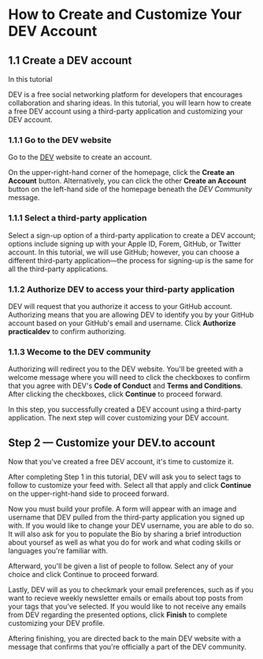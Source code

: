 # How to Create and Customize Your DEV Account

## 1.1 Create a DEV account
In this tutorial

DEV is a free social networking platform for developers that encourages collaboration and sharing ideas. In this tutorial, you will learn how to create a free DEV account using a third-party application and customizing your DEV account.

### 1.1.1 Go to the DEV website
Go to the [DEV](dev.to) website to create an account.

On the upper-right-hand corner of the homepage, click the **Create an Account** button. Alternatively, you can click the other **Create an Account** button on the left-hand side of the homepage beneath the _DEV Community_ message.

### 1.1.1 Select a third-party application
Select a sign-up option of a third-party application to create a DEV account; options include signing up with your Apple ID, Forem, GitHub, or Twitter account. In this tutorial, we will use GitHub; however, you can choose a different third-party application—the process for signing-up is the same for all the third-party applications.

### 1.1.2 Authorize DEV to access your third-party application
DEV will request that you authorize it access to your GitHub account. Authorizing means that you are allowing DEV to identify you by your GitHub account based on your GitHub's email and username. Click  **Authorize practicaldev** to confirm authorizing.

### 1.1.3 Wecome to the DEV community
Authorizing will redirect you to the DEV website. You'll be greeted with a welcome message where you will need to click the checkboxes to confirm that you agree with DEV's **Code of Conduct** and **Terms and Conditions**. After clicking the checkboxes, click **Continue** to proceed forward.

In this step, you successfully created a DEV account using a third-party application. The next step will cover customizing your DEV account.

## Step 2 — Customize your DEV.to account
Now that you've created a free DEV account, it's time to customize it.

After completing Step 1 in this tutorial, DEV will ask you to select tags to follow to customize your feed with. Select all that apply and click **Continue** on the upper-right-hand side to proceed forward.

Now you must build your profile. A form will appear with an image and username that DEV pulled from the third-party application you signed up with. If you would like to change your DEV username, you are able to do so. It will also ask for you to populate the Bio by sharing a brief introduction about yoursef as well as what you do for work and what coding skills or languages you're familiar with.

Afterward, you'll be given a list of people to follow. Select any of your choice and click Continue to proceed forward.

Lastly, DEV will as you to checkmark your email preferences, such as if you want to recieve weekly newsletter emails or emails about top posts from your tags that you've selected. If you would like to not receive any emails from DEV regarding the presented options, click **Finish** to complete customizing your DEV profile.

Aftering finishing, you are directed back to the main DEV website with a message that confirms that you're officially a part of the DEV community.
